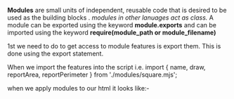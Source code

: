 __Modules__ are small units of independent, reusable code that is desired to be used as the building blocks . _modules in other lanuages act as class._
A module can be exported using the keyword __module.exports__
and can be imported using the keyword __require(module_path or module_filename)__

1st we need to do to get access to module features is export them. This is done using the export statement.

When we import the features into the script i.e. import { name, draw, reportArea, reportPerimeter } from './modules/square.mjs';

when we apply modules to our html it looks like:-<script type="module" src="main.mjs"></script>